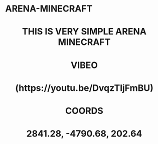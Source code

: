 # ARENA-MINECRAFT
<h1 align="center">THIS IS VERY SIMPLE ARENA MINECRAFT</h1>


<h1 align="center" >VIBEO</h1>

<h1 align="center" >(https://youtu.be/DvqzTljFmBU)</h1>

<h1 align="center" >COORDS</h1>

<h1 align="center" >2841.28, -4790.68, 202.64</h1>

